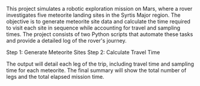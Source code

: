 This project simulates a robotic exploration mission on Mars, where a rover investigates five 
meteorite landing sites in the Syrtis Major region. The objective is to generate meteorite site data 
and calculate the time required to visit each site in sequence while accounting for travel and sampling
times. The project consists of two Python scripts that automate these tasks and provide a detailed log
of the rover's journey.

Step 1: Generate Meteorite Sites
Step 2: Calculate Travel Time

The output will detail each leg of the trip, including travel time and sampling time for each 
meteorite. The final summary will show the total number of legs and the total elapsed mission time. 
